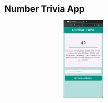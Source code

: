 # Number Trivia App

<div align="center">
	<img width = "25%" src="./screenshots/Screenshot.png">
</div>
